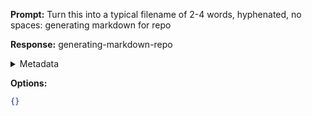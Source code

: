 **Prompt:**
Turn this into a typical filename of  2-4 words, hyphenated, no spaces: generating markdown for repo

**Response:**
generating-markdown-repo

<details><summary>Metadata</summary>

- Duration: 487 ms
- Datetime: 2024-01-13T12:29:25.494547
- Model: gpt-3.5-turbo-0613

</details>

**Options:**
```json
{}
```


